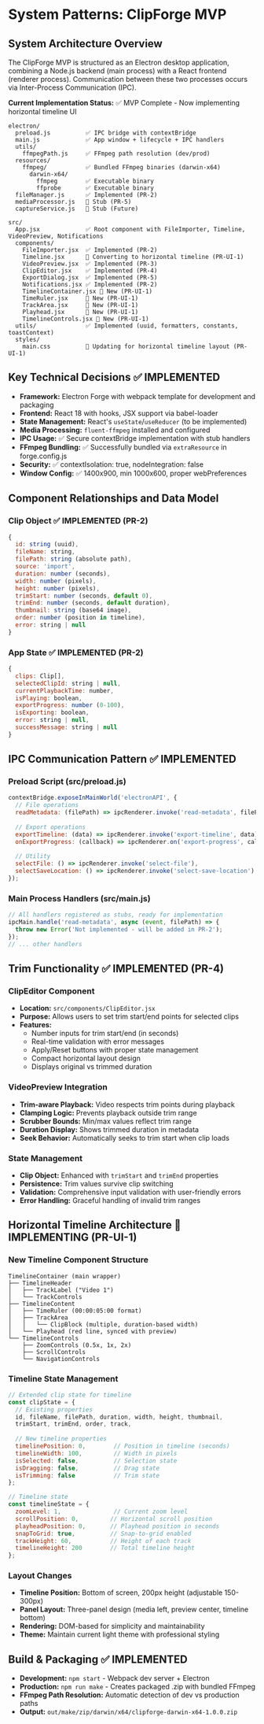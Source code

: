# System Patterns: ClipForge MVP

## System Architecture Overview

The ClipForge MVP is structured as an Electron desktop application, combining a Node.js backend (main process) with a React frontend (renderer process). Communication between these two processes occurs via Inter-Process Communication (IPC).

**Current Implementation Status:** ✅ MVP Complete - Now implementing horizontal timeline UI

```
electron/
  preload.js          ✅ IPC bridge with contextBridge
  main.js             ✅ App window + lifecycle + IPC handlers
  utils/
    ffmpegPath.js     ✅ FFmpeg path resolution (dev/prod)
  resources/
    ffmpeg/           ✅ Bundled FFmpeg binaries (darwin-x64)
      darwin-x64/
        ffmpeg        ✅ Executable binary
        ffprobe       ✅ Executable binary
  fileManager.js      ✅ Implemented (PR-2)
  mediaProcessor.js   🔄 Stub (PR-5)
  captureService.js   🔄 Stub (Future)

src/
  App.jsx             ✅ Root component with FileImporter, Timeline, VideoPreview, Notifications
  components/
    FileImporter.jsx  ✅ Implemented (PR-2)
    Timeline.jsx      🔄 Converting to horizontal timeline (PR-UI-1)
    VideoPreview.jsx  ✅ Implemented (PR-3)
    ClipEditor.jsx    ✅ Implemented (PR-4)
    ExportDialog.jsx  ✅ Implemented (PR-5)
    Notifications.jsx ✅ Implemented (PR-2)
    TimelineContainer.jsx 🔄 New (PR-UI-1)
    TimeRuler.jsx     🔄 New (PR-UI-1)
    TrackArea.jsx     🔄 New (PR-UI-1)
    Playhead.jsx      🔄 New (PR-UI-1)
    TimelineControls.jsx 🔄 New (PR-UI-1)
  utils/              ✅ Implemented (uuid, formatters, constants, toastContext)
  styles/
    main.css          🔄 Updating for horizontal timeline layout (PR-UI-1)
```

## Key Technical Decisions ✅ IMPLEMENTED

*   **Framework:** Electron Forge with webpack template for development and packaging
*   **Frontend:** React 18 with hooks, JSX support via babel-loader
*   **State Management:** React's `useState`/`useReducer` (to be implemented)
*   **Media Processing:** `fluent-ffmpeg` installed and configured
*   **IPC Usage:** ✅ Secure contextBridge implementation with stub handlers
*   **FFmpeg Bundling:** ✅ Successfully bundled via `extraResource` in forge.config.js
*   **Security:** ✅ contextIsolation: true, nodeIntegration: false
*   **Window Config:** ✅ 1400x900, min 1000x600, proper webPreferences

## Component Relationships and Data Model

### Clip Object ✅ IMPLEMENTED (PR-2)

```javascript
{
  id: string (uuid),
  fileName: string,
  filePath: string (absolute path),
  source: 'import',
  duration: number (seconds),
  width: number (pixels),
  height: number (pixels),
  trimStart: number (seconds, default 0),
  trimEnd: number (seconds, default duration),
  thumbnail: string (base64 image),
  order: number (position in timeline),
  error: string | null
}
```

### App State ✅ IMPLEMENTED (PR-2)

```javascript
{
  clips: Clip[],
  selectedClipId: string | null,
  currentPlaybackTime: number,
  isPlaying: boolean,
  exportProgress: number (0-100),
  isExporting: boolean,
  error: string | null,
  successMessage: string | null
}
```

## IPC Communication Pattern ✅ IMPLEMENTED

### Preload Script (src/preload.js)
```javascript
contextBridge.exposeInMainWorld('electronAPI', {
  // File operations
  readMetadata: (filePath) => ipcRenderer.invoke('read-metadata', filePath),
  
  // Export operations
  exportTimeline: (data) => ipcRenderer.invoke('export-timeline', data),
  onExportProgress: (callback) => ipcRenderer.on('export-progress', callback),
  
  // Utility
  selectFile: () => ipcRenderer.invoke('select-file'),
  selectSaveLocation: () => ipcRenderer.invoke('select-save-location')
});
```

### Main Process Handlers (src/main.js)
```javascript
// All handlers registered as stubs, ready for implementation
ipcMain.handle('read-metadata', async (event, filePath) => {
  throw new Error('Not implemented - will be added in PR-2');
});
// ... other handlers
```

## Trim Functionality ✅ IMPLEMENTED (PR-4)

### ClipEditor Component
- **Location:** `src/components/ClipEditor.jsx`
- **Purpose:** Allows users to set trim start/end points for selected clips
- **Features:**
  - Number inputs for trim start/end (in seconds)
  - Real-time validation with error messages
  - Apply/Reset buttons with proper state management
  - Compact horizontal layout design
  - Displays original vs trimmed duration

### VideoPreview Integration
- **Trim-aware Playback:** Video respects trim points during playback
- **Clamping Logic:** Prevents playback outside trim range
- **Scrubber Bounds:** Min/max values reflect trim range
- **Duration Display:** Shows trimmed duration in metadata
- **Seek Behavior:** Automatically seeks to trim start when clip loads

### State Management
- **Clip Object:** Enhanced with `trimStart` and `trimEnd` properties
- **Persistence:** Trim values survive clip switching
- **Validation:** Comprehensive input validation with user-friendly errors
- **Error Handling:** Graceful handling of invalid trim ranges

## Horizontal Timeline Architecture 🔄 IMPLEMENTING (PR-UI-1)

### New Timeline Component Structure
```
TimelineContainer (main wrapper)
├── TimelineHeader
│   ├── TrackLabel ("Video 1")
│   └── TrackControls
├── TimelineContent
│   ├── TimeRuler (00:00:05:00 format)
│   ├── TrackArea
│   │   └── ClipBlock (multiple, duration-based width)
│   └── Playhead (red line, synced with preview)
└── TimelineControls
    ├── ZoomControls (0.5x, 1x, 2x)
    ├── ScrollControls
    └── NavigationControls
```

### Timeline State Management
```javascript
// Extended clip state for timeline
const clipState = {
  // Existing properties
  id, fileName, filePath, duration, width, height, thumbnail,
  trimStart, trimEnd, order, track,
  
  // New timeline properties
  timelinePosition: 0,        // Position in timeline (seconds)
  timelineWidth: 100,         // Width in pixels
  isSelected: false,          // Selection state
  isDragging: false,          // Drag state
  isTrimming: false           // Trim state
};

// Timeline state
const timelineState = {
  zoomLevel: 1,               // Current zoom level
  scrollPosition: 0,         // Horizontal scroll position
  playheadPosition: 0,       // Playhead position in seconds
  snapToGrid: true,          // Snap-to-grid enabled
  trackHeight: 60,           // Height of each track
  timelineHeight: 200        // Total timeline height
};
```

### Layout Changes
- **Timeline Position:** Bottom of screen, 200px height (adjustable 150-300px)
- **Panel Layout:** Three-panel design (media left, preview center, timeline bottom)
- **Rendering:** DOM-based for simplicity and maintainability
- **Theme:** Maintain current light theme with professional styling

## Build & Packaging ✅ IMPLEMENTED

*   **Development:** `npm start` - Webpack dev server + Electron
*   **Production:** `npm run make` - Creates packaged .zip with bundled FFmpeg
*   **FFmpeg Path Resolution:** Automatic detection of dev vs production paths
*   **Output:** `out/make/zip/darwin/x64/clipforge-darwin-x64-1.0.0.zip`
